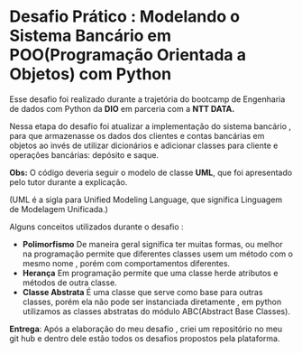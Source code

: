 
# Desafio Prático : Modelando o Sistema Bancário em POO(Programação Orientada a Objetos) com Python 

Esse desafio foi realizado durante a trajetória do bootcamp de Engenharia de dados com Python da **DIO** em parceria com a **NTT DATA.**

Nessa etapa do desafio foi atualizar a implementação do sistema bancário , para que armazenasse os dados dos clientes e contas bancárias em objetos ao invés de utilizar dicionários e adicionar classes para cliente e operações bancárias: depósito e saque. 

**Obs:** O código deveria seguir o modelo de classe **UML**, que foi apresentado pelo tutor durante a explicação.

(UML é a sigla para Unified Modeling Language, que significa Linguagem de Modelagem Unificada.)

Alguns conceitos utilizados durante o desafio :

- **Polimorfismo** De maneira geral significa ter muitas formas, ou melhor na programação permite que diferentes classes usem um método com o mesmo nome , porém com comportamentos diferentes.
- **Herança** Em programação permite que uma classe herde atributos e métodos de outra classe. 
- **Classe Abstrata** É uma classe que serve como base para outras classes, porém ela não pode ser instanciada diretamente , em python utilizamos as classes abstratas do módulo ABC(Abstract Base Classes).

**Entrega**: Após a elaboração do meu desafio , criei um repositório no meu git hub e dentro dele estão todos os desafios propostos pela plataforma.

